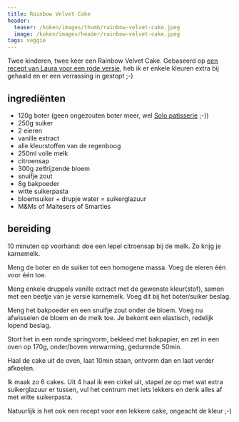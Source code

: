 ```yaml
---
title: Rainbow Velvet Cake
header:
  teaser: /koken/images/thumb/rainbow-velvet-cake.jpeg
  image: /koken/images/header/rainbow-velvet-cake.jpeg
tags: veggie
---
```


Twee kinderen, twee keer een Rainbow Velvet Cake. Gebaseerd op [een recept van Laura voor een rode versie](https://www.laurasbakery.nl/red-velvet-taart/), heb ik er enkele kleuren extra bij gehaald en er een verrassing in gestopt ;-)

## ingrediënten

* 120g boter (geen ongezouten boter meer, wel [Solo patisserie](https://www.solo.be/nl/producten/solo-patisserie/) ;-))
* 250g suiker
* 2 eieren
* vanille extract
* alle kleurstoffen van de regenboog
* 250ml volle melk
* citroensap
* 300g zelfrijzende bloem
* snuifje zout
* 8g bakpoeder
* witte suikerpasta
* bloemsuiker + drupje water = suikerglazuur
* M&Ms of Maltesers of Smarties

## bereiding

10 minuten op voorhand: doe een lepel citroensap bij de melk. Zo krijg je karnemelk.

Meng de boter en de suiker tot een homogene massa. Voeg de eieren één voor één toe.

Meng enkele druppels vanille extract met de gewenste kleur(stof), samen met een beetje van je versie karnemelk. Voeg dit bij het boter/suiker beslag.

Meng het bakpoeder en een snuifje zout onder de bloem. Voeg nu afwisselen de bloem en de melk toe. Je bekomt een elastisch, redelijk lopend beslag.

Stort het in een ronde springvorm, bekleed met bakpapier, en zet in een oven op 170g, onder/boven verwarming, gedurende 50min.

Haal de cake uit de oven, laat 10min staan, ontvorm dan en laat verder afkoelen.

Ik maak zo 6 cakes. Uit 4 haal ik een cirkel uit, stapel ze op met wat extra suikerglazuur er tussen, vul het centrum met iets lekkers en denk alles af met witte suikerpasta.

Natuurlijk is het ook een recept voor een lekkere cake, ongeacht de kleur ;-) 

